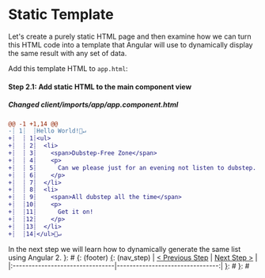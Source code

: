 [__prod__]: #
[{]: <region> (header)

[}]: #
[{]: <region> (body)
# Static Template

Let's create a purely static HTML page and then examine how we can turn this HTML code into a template that Angular will use to dynamically display the same result with any set of data.

Add this template HTML to `app.html`:

[{]: <helper> (diff_step 2.1)
#### Step 2.1: Add static HTML to the main component view

##### Changed client/imports/app/app.component.html
```diff
@@ -1 +1,14 @@
-┊ 1┊  ┊Hello World!🚫↵
+┊  ┊ 1┊<ul>
+┊  ┊ 2┊  <li>
+┊  ┊ 3┊    <span>Dubstep-Free Zone</span>
+┊  ┊ 4┊    <p>
+┊  ┊ 5┊      Can we please just for an evening not listen to dubstep.
+┊  ┊ 6┊    </p>
+┊  ┊ 7┊  </li>
+┊  ┊ 8┊  <li>
+┊  ┊ 9┊    <span>All dubstep all the time</span>
+┊  ┊10┊    <p>
+┊  ┊11┊      Get it on!
+┊  ┊12┊    </p>
+┊  ┊13┊  </li>
+┊  ┊14┊</ul>🚫↵
```
[}]: #

In the next step we will learn how to dynamically generate the same list using Angular 2.
[}]: #
[{]: <region> (footer)
[{]: <helper> (nav_step)
| [< Previous Step](step1.md) | [Next Step >](step3.md) |
|:--------------------------------|--------------------------------:|
[}]: #
[}]: #